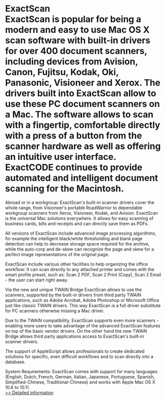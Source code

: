 # ExactScan<br />ExactScan is popular for being a modern and easy to use Mac OS X scan software with built-in drivers for over 400 document scanners, including devices from Avision, Canon, Fujitsu, Kodak, Oki, Panasonic, Visioneer and Xerox. The drivers built into ExactScan allow to use these PC document scanners on a Mac. The software allows to scan with a fingertip, comfortable directly with a press of a button from the scanner hardware as well as offering an intuitive user interface. ExactCODE continues to provide automated and intelligent document scanning for the Macintosh.

Abroad or in a workgroup: ExactScan's built-in scanner drivers cover the whole range, from Visioneer's portable RoadWarrior to dependable workgroup scanners from Xerox, Visioneer, Kodak, and Avision. ExactScan is the universal Mac solutions everywhere. It allows for easy scanning of business cards, bills and receipts and can directly save them as PDFs.

All versions of ExactScan include advanced image processing algorithms, for example the intelligent black/white thresholding and blank page detection can help to decrease storage space required for the archive, while the auto-corp and de-skew can recognize the page and skew for a perfect image representations of the original page.

ExactScan include various other facilities to help organizing the office workflow: It can scan directly to any attached printer and comes with the smart profile preset, such as: Scan 2 PDF, Scan 2 Print (Copy), Scan 2 Email - the user can start right away.

Via the new and unique TWAIN Bridge ExactScan allows to use the scanners, supported by the built-in drivers from third party TWAIN applications, such as Adobe Acrobat, Adobe Photoshop or Microsoft Office just like classic TWAIN drivers. This way ExactScan is a full driver substitute for PC scanners otherwise missing a Mac driver.

Due to the TWAIN compatibility, ExactScan supports even more scanners - enabling more users to take advantage of the advanced ExactScan features on top of the basic vendor drivers. On the other hand the new TWAIN Bridge allows third party applications access to ExactScan's built-in scanner drivers.

The support of AppleScript allows professionals to create dedicated solutions for specific, even difficult workflows and to scan directly into a database.

System Requirements:
ExactScan comes with support for many languages (English, Dutch, French, German, Italian, Japanese, Portuguese, Spanish, Simplified-Chinese, Traditional-Chinese) and works with Apple Mac OS X 10.6 to 10.11.<br />[>> Detailed information](https://secure.shareit.com/shareit/product.html?productid=300386819&affiliateid=200057808)